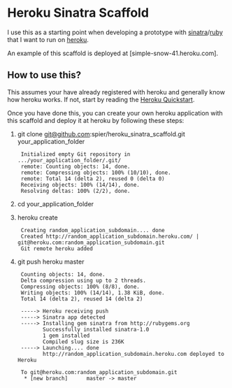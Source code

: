 # Heroku Sinatra Scaffold

I use this as a starting point when developing a prototype with [sinatra](http://www.sinatrarb.com)/[ruby](http://www.ruby-lang.org) that I want to run on [heroku](http://heroku.com).

An example of this scaffold is deployed at [simple-snow-41.heroku.com].

## How to use this?

This assumes your have already registered with heroku and generally know how heroku works. If not, start by reading the [Heroku Quickstart](http://docs.heroku.com/quickstart).

Once you have done this, you can create your own heroku application with this scaffold and deploy it at heroku by following these steps:

1. git clone git@github.com:spier/heroku_sinatra_scaffold.git your_application_folder

		Initialized empty Git repository in .../your_application_folder/.git/
		remote: Counting objects: 14, done.
		remote: Compressing objects: 100% (10/10), done.
		remote: Total 14 (delta 2), reused 0 (delta 0)
		Receiving objects: 100% (14/14), done.
		Resolving deltas: 100% (2/2), done.
1. cd your_application_folder
1. heroku create

		Creating random_application_subdomain.... done
		Created http://random_application_subdomain.heroku.com/ | git@heroku.com:random_application_subdomain.git
		Git remote heroku added
1. git push heroku master

		Counting objects: 14, done.
		Delta compression using up to 2 threads.
		Compressing objects: 100% (8/8), done.
		Writing objects: 100% (14/14), 1.38 KiB, done.
		Total 14 (delta 2), reused 14 (delta 2)

		-----> Heroku receiving push
		-----> Sinatra app detected
		-----> Installing gem sinatra from http://rubygems.org
		       Successfully installed sinatra-1.0
		       1 gem installed
		       Compiled slug size is 236K
		-----> Launching.... done
		       http://random_application_subdomain.heroku.com deployed to Heroku

		To git@heroku.com:random_application_subdomain.git
		 * [new branch]      master -> master